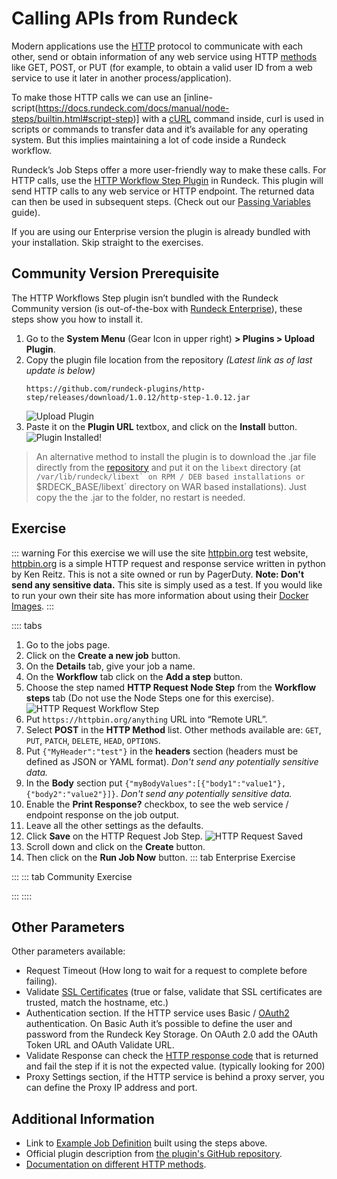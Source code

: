 # Calling APIs from Rundeck

Modern applications use the [HTTP](https://developer.mozilla.org/en-US/docs/Web/HTTP) protocol to communicate with each other, send or obtain information of any web service using HTTP [methods](https://developer.mozilla.org/en-US/docs/Web/HTTP/Methods) like GET, POST, or PUT (for example, to obtain a valid user ID from a web service to use it later in another process/application).

To make those HTTP calls we can use an [inline-script(https://docs.rundeck.com/docs/manual/node-steps/builtin.html#script-step)] with a [cURL](https://curl.se/) command inside, curl is used in scripts or commands to transfer data and it’s available for any operating system. But this implies maintaining a lot of code inside a Rundeck workflow.

Rundeck’s Job Steps offer a more user-friendly way to make these calls. For HTTP calls, use the [HTTP Workflow Step Plugin](https://resources.rundeck.com/plugins/rundeck-http-workflow-step-plugin/) in Rundeck. This plugin will send HTTP calls to any web service or HTTP endpoint.  The returned data can then be used in subsequent steps.  (Check out our [Passing Variables](/learning/howto/passing-variables.md) guide).

If you are using our Enterprise version the plugin is already bundled with your installation.  Skip straight to the exercises.

## Community Version Prerequisite

The HTTP Workflows Step plugin isn’t bundled with the Rundeck Community version (is out-of-the-box with [Rundeck Enterprise](https://www.rundeck.com/enterprise)), these steps show you
how to install it.

1. Go to the **System Menu** (Gear Icon in upper right) **> Plugins > Upload Plugin**.
1. Copy the plugin file location from the repository _(Latest link as of last update is below)_
    ```
    https://github.com/rundeck-plugins/http-step/releases/download/1.0.12/http-step-1.0.12.jar
    ```
    ![Upload Plugin](@assets/img/upload-plugin.png)
1. Paste it on the **Plugin URL** textbox, and click on the **Install** button.
    ![Plugin Installed!](@assets/img/plugin-installed.png)

> An alternative method to install the plugin is to download the .jar file directly from the [repository](https://github.com/rundeck-plugins/http-step/releases/download/1.0.12/http-step-1.0.12.jar) and put it on the `libext` directory (at ``/var/lib/rundeck/libext` on RPM / DEB based installations or ``$RDECK_BASE/libext` directory on WAR based installations). Just copy the the .jar to the folder, no restart is needed.

## Exercise
::: warning
For this exercise we will use the site [httpbin.org](http://httpbin.org/) test website, [httpbin.org](http://httpbin.org/) is a simple HTTP request and response service written in python by Ken Reitz. This is not a site owned or run by PagerDuty.  **Note: Don't send any sensitive data.** This site is simply used as a test.  If you would like to run your own their site has more information about using their [Docker Images](https://github.com/postmanlabs/httpbin#httpbin1-http-request--response-service).
:::

:::: tabs
1. Go to the jobs page.
1. Click on the **Create a new job** button.
1. On the **Details** tab, give your job a name.
1. On the **Workflow** tab click on the **Add a step** button.
1. Choose the step named **HTTP Request Node Step** from the **Workflow steps** tab (Do not use the Node Steps one for this exercise).
    ![HTTP Request Workflow Step](@assets/img/http-req-wf-step.png)
1. Put `https://httpbin.org/anything` URL into “Remote URL”.
1. Select **POST** in the **HTTP Method** list. Other methods available are: `GET`, `PUT`, `PATCH`, `DELETE`, `HEAD`, `OPTIONS`.
1. Put `{"MyHeader":"test"}` in the **headers** section (headers must be defined as JSON or YAML format). _Don't send any potentially sensitive data._
1. In the **Body** section put `{"myBodyValues":[{"body1":"value1"},{"body2":"value2"}]}`.  _Don't send any potentially sensitive data._
1. Enable the **Print Response?** checkbox, to see the web service / endpoint response on the job output.
1. Leave all the other settings as the defaults.
1. Click **Save** on the HTTP Request Job Step.
    ![HTTP Request Saved](@assets/img/howto-http-request-step.png)
1. Scroll down and click on the **Create** button.
1. Then click on the **Run Job Now** button.
::: tab Enterprise Exercise

:::
::: tab Community Exercise

:::
::::

## Other Parameters
Other parameters available:

- Request Timeout (How long to wait for a request to complete before failing).
- Validate [SSL Certificates](https://en.wikipedia.org/wiki/Transport_Layer_Security#Digital_certificates) (true or false, validate that SSL certificates are trusted, match the hostname, etc.)
- Authentication section. If the HTTP service uses Basic / [OAuth2](https://en.wikipedia.org/wiki/OAuth#OAuth_2.0_2) authentication. On Basic Auth it’s possible to define the user and password from the Rundeck Key Storage. On OAuth 2.0 add the OAuth Token URL and OAuth Validate URL.
- Validate Response can check the [HTTP response code](https://en.wikipedia.org/wiki/List_of_HTTP_status_codes) that is returned and fail the step if it is not the expected value. (typically looking for 200)
- Proxy Settings section, if the HTTP service is behind a proxy server, you can define the Proxy IP address and port.

## Additional Information

- Link to [Example Job Definition](https://github.com/rundeck/welcome-project-community/blob/main/runbooks/yaml/HowTos/Calling_APIs_from_Rundeck.yaml) built using the steps above.
- Official plugin description from [the plugin's GitHub repository](https://github.com/rundeck-plugins/http-step).
- [Documentation on different HTTP methods](https://developer.mozilla.org/en-US/docs/Web/HTTP/Methods).

